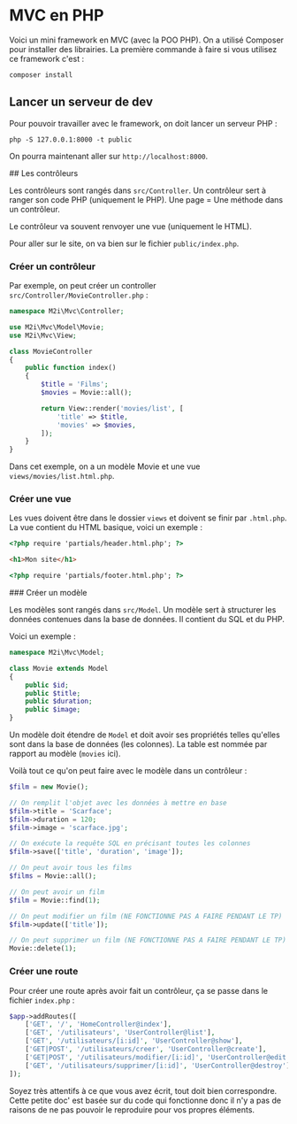 # MVC en PHP

Voici un mini framework en MVC (avec la POO PHP). On a utilisé Composer pour installer des librairies. La première commande à faire si vous utilisez ce framework c'est :

```
composer install
```

## Lancer un serveur de dev

Pour pouvoir travailler avec le framework, on doit lancer un serveur PHP :

```
php -S 127.0.0.1:8000 -t public
```

On pourra maintenant aller sur `http://localhost:8000`.

## Les contrôleurs

Les contrôleurs sont rangés dans `src/Controller`. Un contrôleur sert à ranger son code PHP (uniquement le PHP). Une page = Une méthode dans un contrôleur.

Le contrôleur va souvent renvoyer une vue (uniquement le HTML).

Pour aller sur le site, on va bien sur le fichier `public/index.php`.

### Créer un contrôleur

Par exemple, on peut créer un controller `src/Controller/MovieController.php` :

```php
namespace M2i\Mvc\Controller;

use M2i\Mvc\Model\Movie;
use M2i\Mvc\View;

class MovieController
{
    public function index()
    {
        $title = 'Films';
        $movies = Movie::all();

        return View::render('movies/list', [
            'title' => $title,
            'movies' => $movies,
        ]);
    }
}
```

Dans cet exemple, on a un modèle Movie et une vue `views/movies/list.html.php`.

### Créer une vue

Les vues doivent être dans le dossier `views` et doivent se finir par `.html.php`. La vue contient du HTML basique, voici un exemple :

```html
<?php require 'partials/header.html.php'; ?>

<h1>Mon site</h1>

<?php require 'partials/footer.html.php'; ?>
```

### Créer un modèle

Les modèles sont rangés dans `src/Model`. Un modèle sert à structurer les données contenues dans la base de données. Il contient du SQL et du PHP.

Voici un exemple :

```php
namespace M2i\Mvc\Model;

class Movie extends Model
{
    public $id;
    public $title;
    public $duration;
    public $image;
}
```

Un modèle doit étendre de `Model` et doit avoir ses propriétés telles qu'elles sont dans la base de données (les colonnes). La table est nommée par rapport au modèle (`movies` ici).

Voilà tout ce qu'on peut faire avec le modèle dans un contrôleur :

```php
$film = new Movie();

// On remplit l'objet avec les données à mettre en base
$film->title = 'Scarface';
$film->duration = 120;
$film->image = 'scarface.jpg';

// On exécute la requête SQL en précisant toutes les colonnes
$film->save(['title', 'duration', 'image']);

// On peut avoir tous les films
$films = Movie::all();

// On peut avoir un film
$film = Movie::find(1);

// On peut modifier un film (NE FONCTIONNE PAS A FAIRE PENDANT LE TP)
$film->update(['title']);

// On peut supprimer un film (NE FONCTIONNE PAS A FAIRE PENDANT LE TP)
Movie::delete(1);
```

### Créer une route

Pour créer une route après avoir fait un contrôleur, ça se passe dans le fichier `index.php` :

```php
$app->addRoutes([
    ['GET', '/', 'HomeController@index'],
    ['GET', '/utilisateurs', 'UserController@list'],
    ['GET', '/utilisateurs/[i:id]', 'UserController@show'],
    ['GET|POST', '/utilisateurs/creer', 'UserController@create'],
    ['GET|POST', '/utilisateurs/modifier/[i:id]', 'UserController@edit'],
    ['GET', '/utilisateurs/supprimer/[i:id]', 'UserController@destroy'],
]);
```

Soyez très attentifs à ce que vous avez écrit, tout doit bien correspondre. Cette petite doc' est basée sur du code qui fonctionne donc il n'y a pas de raisons de ne pas pouvoir le reproduire pour vos propres éléments.

